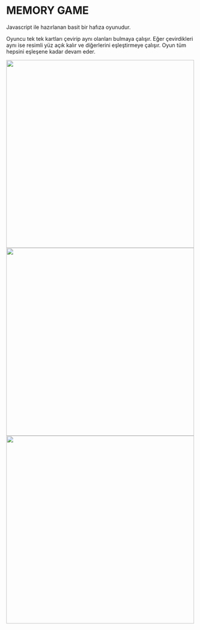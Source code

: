 # MEMORY GAME

Javascript ile hazırlanan basit bir hafıza oyunudur.

Oyuncu tek tek kartları çevirip aynı olanları bulmaya çalışır. Eğer çevirdikleri aynı ise resimli yüz açık kalır ve diğerlerini eşleştirmeye çalışır. Oyun tüm hepsini eşleşene kadar devam eder.

<img width="500" height="500"  src="https://github.com/user-attachments/assets/a0993c50-c5f3-4dc8-b841-14f040a40252" />



<img width="500" height="500"  src="https://github.com/user-attachments/assets/4c23b2f4-b9d9-4f3e-9ab4-56cbc84f89c7" />

<img width="500" height="500"  src="https://github.com/user-attachments/assets/5dec9ff8-6504-4daf-97f2-8c971c3d545e" />
